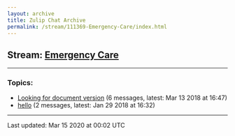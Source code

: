 ```yaml
---
layout: archive
title: Zulip Chat Archive
permalink: /stream/111369-Emergency-Care/index.html
---
```


## Stream: [Emergency Care](https://hl7webmaster.github.io/zulip-hl7-org/stream/111369-Emergency-Care/index.html)
---

### Topics:

* [Looking for document version](topic/Looking.20for.20document.20version.html) (6 messages, latest: Mar 13 2018 at 16:47)
* [hello](topic/hello.html) (2 messages, latest: Jan 29 2018 at 16:32)

<hr><p>Last updated: Mar 15 2020 at 00:02 UTC</p>